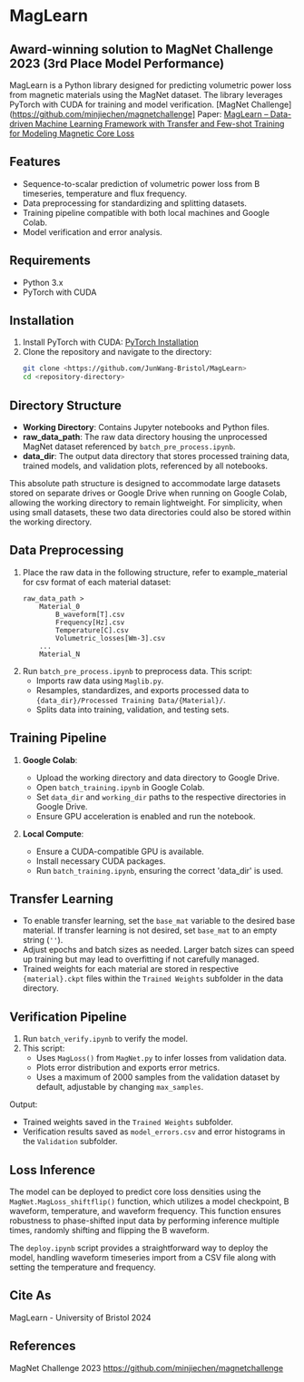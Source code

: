 
# MagLearn
## Award-winning solution to MagNet Challenge 2023 (3rd Place Model Performance)

MagLearn is a Python library designed for predicting volumetric power loss from magnetic materials using the MagNet dataset. The library leverages PyTorch with CUDA for training and model verification.
[MagNet Challenge](https://github.com/minjiechen/magnetchallenge]
Paper: [MagLearn – Data-driven Machine Learning Framework with Transfer and Few-shot Training for Modeling Magnetic Core Loss](https://ieeexplore.ieee.org/document/10751860)
## Features

- Sequence-to-scalar prediction of volumetric power loss from B timeseries, temperature and flux frequency. 
- Data preprocessing for standardizing and splitting datasets.
- Training pipeline compatible with both local machines and Google Colab.
- Model verification and error analysis.

## Requirements

- Python 3.x
- PyTorch with CUDA

## Installation

1. Install PyTorch with CUDA: [PyTorch Installation](https://pytorch.org/get-started/locally/)
2. Clone the repository and navigate to the directory:
    ```bash
    git clone <https://github.com/JunWang-Bristol/MagLearn>
    cd <repository-directory>
    ```

## Directory Structure

- **Working Directory**: Contains Jupyter notebooks and Python files.
- **raw_data_path**: The raw data directory housing the unprocessed MagNet dataset referenced by `batch_pre_process.ipynb`.
- **data_dir**: The output data directory that stores processed training data, trained models, and validation plots, referenced by all notebooks.

This absolute path structure is designed to accommodate large datasets stored on separate drives or Google Drive when running on Google Colab, allowing the working directory to remain lightweight. For simplicity, when using small datasets, these two data directories could also be stored within the working directory.

## Data Preprocessing

1. Place the raw data in the following structure, refer to example_material for csv format of each material dataset:
    ```
    raw_data_path >
        Material_0
            B_waveform[T].csv
            Frequency[Hz].csv
            Temperature[C].csv
            Volumetric_losses[Wm-3].csv
        ...
        Material_N
    ```
2. Run `batch_pre_process.ipynb` to preprocess data. This script:
    - Imports raw data using `Maglib.py`.
    - Resamples, standardizes, and exports processed data to `{data_dir}/Processed Training Data/{Material}/`.
    - Splits data into training, validation, and testing sets.

## Training Pipeline

1. **Google Colab**:
    - Upload the working directory and data directory to Google Drive.
    - Open `batch_training.ipynb` in Google Colab.
    - Set `data_dir` and `working_dir` paths to the respective directories in Google Drive.
    - Ensure GPU acceleration is enabled and run the notebook.

2. **Local Compute**:
    - Ensure a CUDA-compatible GPU is available.
    - Install necessary CUDA packages.
    - Run `batch_training.ipynb`, ensuring the correct 'data_dir' is used.

## Transfer Learning

- To enable transfer learning, set the `base_mat` variable to the desired base material. If transfer learning is not desired, set `base_mat` to an empty string (`''`).
- Adjust epochs and batch sizes as needed. Larger batch sizes can speed up training but may lead to overfitting if not carefully managed.
- Trained weights for each material are stored in respective `{material}.ckpt` files within the `Trained Weights` subfolder in the data directory.

## Verification Pipeline

1. Run `batch_verify.ipynb` to verify the model.
2. This script:
    - Uses `MagLoss()` from `MagNet.py` to infer losses from validation data.
    - Plots error distribution and exports error metrics.
    - Uses a maximum of 2000 samples from the validation dataset by default, adjustable by changing `max_samples`.

Output:

- Trained weights saved in the `Trained Weights` subfolder.
- Verification results saved as `model_errors.csv` and error histograms in the `Validation` subfolder.

## Loss Inference

The model can be deployed to predict core loss densities using the `MagNet.MagLoss_shiftflip()` function, which utilizes a model checkpoint, B waveform, temperature, and waveform frequency. This function ensures robustness to phase-shifted input data by performing inference multiple times, randomly shifting and flipping the B waveform.

The `deploy.ipynb` script provides a straightforward way to deploy the model, handling waveform timeseries import from a CSV file along with setting the temperature and frequency.

## Cite As

MagLearn - University of Bristol 2024

## References

MagNet Challenge 2023 https://github.com/minjiechen/magnetchallenge
